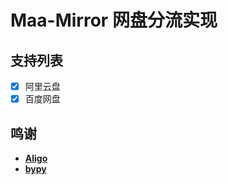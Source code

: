 # Maa-Mirror 网盘分流实现

## 支持列表
- [x] 阿里云盘
- [x] 百度网盘

## 鸣谢
- **[Aligo](https://github.com/foyoux/aligo)**
- **[bypy](https://github.com/houtianze/bypy)**